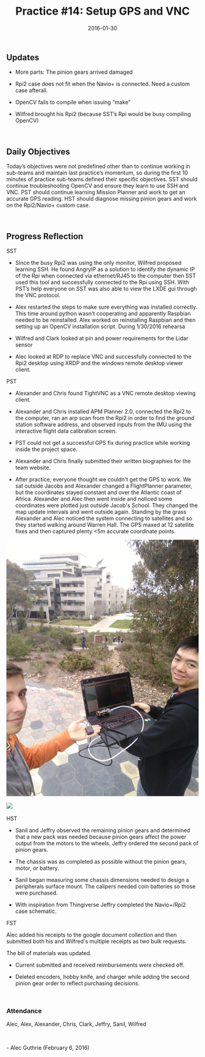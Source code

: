 ﻿---
date: "2016-01-30"
layout: post
categories: jekyll update
title: "Practice #14: Setup GPS and VNC"
---

Updates
-------

-   More parts: The pinion gears arrived damaged

-   Rpi2 case does not fit when the Navio+ is connected. Need a custom case
    afterall.

-   OpenCV fails to compile when issuing “make”

-   Wilfred brought his Rpi2 (because SST’s Rpi would be busy compiling OpenCV)

 

Daily Objectives
----------------

Today’s objectives were not predefined other than to continue working in
sub-teams and maintain last practice’s momentum, so during the first 10 minutes
of practice sub-teams defined their specific objectives. SST should continue
troubleshooting OpenCV and ensure they learn to use SSH and VNC. PST should
continue learning Mission Planner and work to get an accurate GPS reading. HST
should diagnose missing pinion gears and work on the Rpi2/Navio+ custom case.

 

Progress Reflection
-------------------

SST

-   Since the busy Rpi2 was using the only monitor, Wilfred proposed learning
    SSH. He found AngryIP as a solution to identify the dynamic IP of the Rpi
    when connected via ethernet/RJ45 to the computer then SST used this tool and
    successfully connected to the Rpi using SSH. With PST’s help everyone on SST
    was also able to view the LXDE gui through the VNC protocol.

-   Alex restarted the steps to make sure everything was installed correctly.
    This time around python wasn't cooperating and apparently Raspbian needed to
    be reinstalled. Alex worked on reinstalling Raspbian and then setting up an
    OpenCV installation script. During 1/30/2016 rehearsa

-   Wilfred and Clark looked at pin and power requirements for the Lidar sensor

-   Alec looked at RDP to replace VNC and successfully connected to the Rpi2
    desktop using XRDP and the windows remote desktop viewer client.

PST

-   Alexander and Chris found TightVNC as a VNC remote desktop viewing client.

-   Alexander and Chris installed APM Planner 2.0, connected the Rpi2 to the
    computer, ran an arp scan from the Rpi2 in order to find the ground station
    software address, and observed inputs from the IMU using the interactive
    flight data calibration screen.

-   PST could not get a successful GPS fix during practice while working inside
    the project space.

-   Alexander and Chris finally submitted their written biographies for the team website.

-   After practice, everyone thought we couldn't get the GPS to work. We sat
    outside Jacobs and Alexander changed a FlightPlanner parameter, but the
    coordinates stayed constant and over the Atlantic coast of Africa. Alexander
    and Alec then went inside and noticed some coordinates were plotted just
    outside Jacob's School. They changed the map update intervals and went
    outside again. Standing by the grass Alexander and Alec noticed the system
    connecting to satellites and so they started walking around Warren Hall. The
    GPS maxed at 12 satellite fixes and then captured plenty \<5m accurate
    coordinate points.

![](<FirstGPSReadings.jpg>)

![](<https://trello-attachments.s3.amazonaws.com/56a998505bc05d486bf0df3e/1920x1030/c422db5440cdfc78a1d70309dca0b7f2/APM_Planner_GPS_Fix.png>)

HST

-   Sanil and Jeffry observed the remaining pinion gears and determined that a
    new pack was needed because pinion gears affect the power output from the
    motors to the wheels. Jeffry ordered the second pack of pinion gears.

-   The chassis was as completed as possible without the pinion gears, motor, or
    battery.

-   Sanil began measuring some chassis dimensions needed to design a peripherals
    surface mount. The calipers needed coin batteries so those were purchased.

-   With inspiration from Thingiverse Jeffry completed the Navio+/Rpi2 case
    schematic.

FST

Alec added his receipts to the google document collection and then submitted
both his and Wilfred's multiple receipts as two bulk requests.

The bill of materials was updated.

-   Current submitted and received reimbursements were checked off.

-   Deleted encoders, hobby knife, and charger while adding the second pinion
    gear order to reflect purchasing decisions.

 

### Attendance

Alec, Alex, Alexander, Chris, Clark, Jeffry, Sanil, Wilfred

 

\- Alec Guthrie (February 6, 2016)

